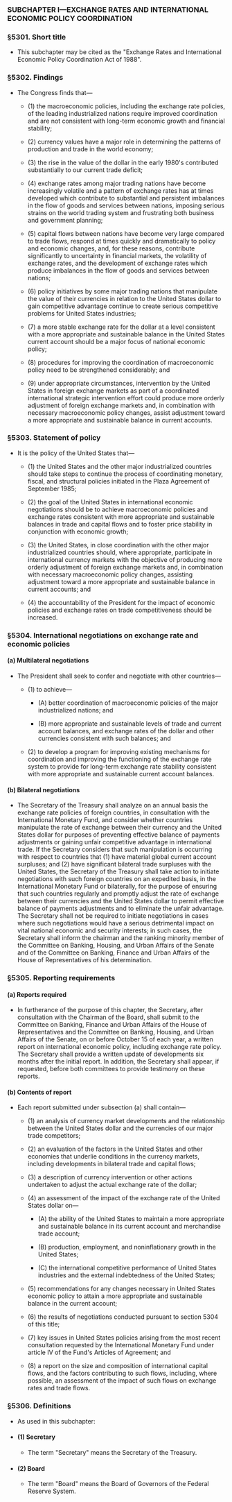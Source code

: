 ### SUBCHAPTER I—EXCHANGE RATES AND INTERNATIONAL ECONOMIC POLICY COORDINATION

### §5301. Short title
* This subchapter may be cited as the "Exchange Rates and International Economic Policy Coordination Act of 1988".

### §5302. Findings
* The Congress finds that—

  * (1) the macroeconomic policies, including the exchange rate policies, of the leading industrialized nations require improved coordination and are not consistent with long-term economic growth and financial stability;

  * (2) currency values have a major role in determining the patterns of production and trade in the world economy;

  * (3) the rise in the value of the dollar in the early 1980's contributed substantially to our current trade deficit;

  * (4) exchange rates among major trading nations have become increasingly volatile and a pattern of exchange rates has at times developed which contribute to substantial and persistent imbalances in the flow of goods and services between nations, imposing serious strains on the world trading system and frustrating both business and government planning;

  * (5) capital flows between nations have become very large compared to trade flows, respond at times quickly and dramatically to policy and economic changes, and, for these reasons, contribute significantly to uncertainty in financial markets, the volatility of exchange rates, and the development of exchange rates which produce imbalances in the flow of goods and services between nations;

  * (6) policy initiatives by some major trading nations that manipulate the value of their currencies in relation to the United States dollar to gain competitive advantage continue to create serious competitive problems for United States industries;

  * (7) a more stable exchange rate for the dollar at a level consistent with a more appropriate and sustainable balance in the United States current account should be a major focus of national economic policy;

  * (8) procedures for improving the coordination of macroeconomic policy need to be strengthened considerably; and

  * (9) under appropriate circumstances, intervention by the United States in foreign exchange markets as part of a coordinated international strategic intervention effort could produce more orderly adjustment of foreign exchange markets and, in combination with necessary macroeconomic policy changes, assist adjustment toward a more appropriate and sustainable balance in current accounts.

### §5303. Statement of policy
* It is the policy of the United States that—

  * (1) the United States and the other major industrialized countries should take steps to continue the process of coordinating monetary, fiscal, and structural policies initiated in the Plaza Agreement of September 1985;

  * (2) the goal of the United States in international economic negotiations should be to achieve macroeconomic policies and exchange rates consistent with more appropriate and sustainable balances in trade and capital flows and to foster price stability in conjunction with economic growth;

  * (3) the United States, in close coordination with the other major industrialized countries should, where appropriate, participate in international currency markets with the objective of producing more orderly adjustment of foreign exchange markets and, in combination with necessary macroeconomic policy changes, assisting adjustment toward a more appropriate and sustainable balance in current accounts; and

  * (4) the accountability of the President for the impact of economic policies and exchange rates on trade competitiveness should be increased.

### §5304. International negotiations on exchange rate and economic policies
#### (a) Multilateral negotiations
* The President shall seek to confer and negotiate with other countries—

  * (1) to achieve—

    * (A) better coordination of macroeconomic policies of the major industrialized nations; and

    * (B) more appropriate and sustainable levels of trade and current account balances, and exchange rates of the dollar and other currencies consistent with such balances; and


  * (2) to develop a program for improving existing mechanisms for coordination and improving the functioning of the exchange rate system to provide for long-term exchange rate stability consistent with more appropriate and sustainable current account balances.

#### (b) Bilateral negotiations
* The Secretary of the Treasury shall analyze on an annual basis the exchange rate policies of foreign countries, in consultation with the International Monetary Fund, and consider whether countries manipulate the rate of exchange between their currency and the United States dollar for purposes of preventing effective balance of payments adjustments or gaining unfair competitive advantage in international trade. If the Secretary considers that such manipulation is occurring with respect to countries that (1) have material global current account surpluses; and (2) have significant bilateral trade surpluses with the United States, the Secretary of the Treasury shall take action to initiate negotiations with such foreign countries on an expedited basis, in the International Monetary Fund or bilaterally, for the purpose of ensuring that such countries regularly and promptly adjust the rate of exchange between their currencies and the United States dollar to permit effective balance of payments adjustments and to eliminate the unfair advantage. The Secretary shall not be required to initiate negotiations in cases where such negotiations would have a serious detrimental impact on vital national economic and security interests; in such cases, the Secretary shall inform the chairman and the ranking minority member of the Committee on Banking, Housing, and Urban Affairs of the Senate and of the Committee on Banking, Finance and Urban Affairs of the House of Representatives of his determination.

### §5305. Reporting requirements
#### (a) Reports required
* In furtherance of the purpose of this chapter, the Secretary, after consultation with the Chairman of the Board, shall submit to the Committee on Banking, Finance and Urban Affairs of the House of Representatives and the Committee on Banking, Housing, and Urban Affairs of the Senate, on or before October 15 of each year, a written report on international economic policy, including exchange rate policy. The Secretary shall provide a written update of developments six months after the initial report. In addition, the Secretary shall appear, if requested, before both committees to provide testimony on these reports.

#### (b) Contents of report
* Each report submitted under subsection (a) shall contain—

  * (1) an analysis of currency market developments and the relationship between the United States dollar and the currencies of our major trade competitors;

  * (2) an evaluation of the factors in the United States and other economies that underlie conditions in the currency markets, including developments in bilateral trade and capital flows;

  * (3) a description of currency intervention or other actions undertaken to adjust the actual exchange rate of the dollar;

  * (4) an assessment of the impact of the exchange rate of the United States dollar on—

    * (A) the ability of the United States to maintain a more appropriate and sustainable balance in its current account and merchandise trade account;

    * (B) production, employment, and noninflationary growth in the United States;

    * (C) the international competitive performance of United States industries and the external indebtedness of the United States;


  * (5) recommendations for any changes necessary in United States economic policy to attain a more appropriate and sustainable balance in the current account;

  * (6) the results of negotiations conducted pursuant to section 5304 of this title;

  * (7) key issues in United States policies arising from the most recent consultation requested by the International Monetary Fund under article IV of the Fund's Articles of Agreement; and

  * (8) a report on the size and composition of international capital flows, and the factors contributing to such flows, including, where possible, an assessment of the impact of such flows on exchange rates and trade flows.

### §5306. Definitions
* As used in this subchapter:

* #### (1) Secretary
  * The term "Secretary" means the Secretary of the Treasury.

* #### (2) Board
  * The term "Board" means the Board of Governors of the Federal Reserve System.